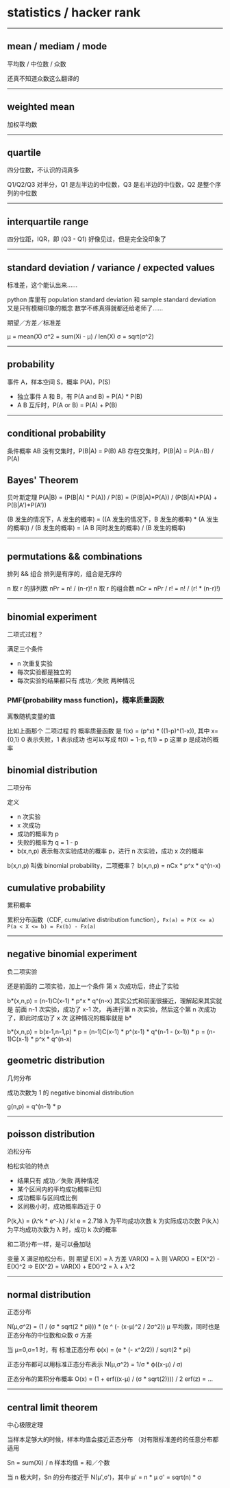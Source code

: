 # statistics / hacker rank

---

## mean / mediam / mode
平均数 / 中位数 / 众数

还真不知道众数这么翻译的

---

## weighted mean
加权平均数

---

## quartile
四分位数，不认识的词真多

Q1/Q2/Q3
对半分，Q1 是左半边的中位数，Q3 是右半边的中位数，Q2 是整个序列的中位数

---

## interquartile range
四分位距，IQR，即 (Q3 - Q1)
好像见过，但是完全没印象了

---

## standard deviation / variance / expected values
标准差，这个能认出来……

python 库里有 population standard deviation 和 sample standard deviation
又是只有模糊印象的概念
数学不练真得就都还给老师了……

期望／方差／标准差

μ = mean(X)
σ^2 = sum(Xi - μ) / len(X)
σ = sqrt(σ^2)

---

## probability

事件 A，样本空间 S，概率 P(A)，P(S)

+ 独立事件 A 和 B，有 P(A and B) = P(A) * P(B)
+ A B 互斥时，P(A or B) = P(A) + P(B)

---

## conditional probability
条件概率
AB 没有交集时，P(B|A) = P(B)
AB 存在交集时，P(B|A) = P(A∩B) / P(A)

## Bayes' Theorem
贝叶斯定理
P(A|B) = (P(B|A) * P(A)) / P(B)
	= (P(B|A)*P(A)) / (P(B|A)*P(A) + P(B|A')*P(A'))

(B 发生的情况下，A 发生的概率)
	= ((A 发生的情况下，B 发生的概率) * (A 发生的概率)) / (B 发生的概率)
	= (A B 同时发生的概率) / (B 发生的概率)

---

## permutations && combinations
排列 && 组合
排列是有序的，组合是无序的

n 取 r 的排列数 nPr = n! / (n-r)!
n 取 r 的组合数 nCr = nPr / r! = n! / (r! * (n-r)!)

---
## binomial experiment
二项式过程？

满足三个条件
+ n 次重复实验
+ 每次实验都是独立的
+ 每次实验的结果都只有 成功／失败 两种情况


### PMF(probability mass function)，概率质量函数
离散随机变量的值

比如上面那个 二项过程 的 概率质量函数 是
f(x) = (p^x) * ((1-p)^(1-x)), 其中 x={0,1}
0 表示失败，1 表示成功
也可以写成 f(0) = 1-p, f(1) = p
这里 p 是成功的概率


## binomial distribution
二项分布

定义
+ n 次实验
+ x 次成功
+ 成功的概率为 p
+ 失败的概率为 q = 1 - p
+ b(x,n,p) 表示每次实验成功的概率 p，进行 n 次实验，成功 x 次的概率

b(x,n,p) 叫做 binomial probability，二项概率？
b(x,n,p) = nCx * p^x * q^(n-x)


## cumulative probability
累积概率

累积分布函数（CDF, cumulative distribution function），`Fx(a) = P(X <= a)`
`P(a < X <= b) = Fx(b) - Fx(a)`

---

## negative binomial experiment
负二项实验

还是前面的 二项实验，加上一个条件
第 x 次成功后，终止了实验

b*(x,n,p) = (n-1)C(x-1) * p^x * q^(n-x)
其实公式和前面很接近，理解起来其实就是
前面 n-1 次实验，成功了 x-1 次，
再进行第 n 次实验，然后这个第 n 次成功了，即此时成功了 x 次
这种情况的概率就是 b*

b*(x,n,p) = b(x-1,n-1,p) * p
	= (n-1)C(x-1) * p^(x-1) * q^(n-1 - (x-1)) * p
	= (n-1)C(x-1) * p^x * q^(n-x)


## geometric distribution
几何分布

成功次数为 1 的 negative binomial distribution

g(n,p) = q^(n-1) * p

---

## poisson distribution
泊松分布

柏松实验的特点
+ 结果只有 成功／失败 两种情况
+ 某个区间内的平均成功概率已知
+ 成功概率与区间成比例
+ 区间极小时，成功概率趋近于 0


P(k,λ) = (λ^k * e^-λ) / k!
e = 2.718
λ 为平均成功次数
k 为实际成功次数
P(k,λ) 为平均成功次数为 λ 时，成功 k 次的概率

和二项分布一样，是可以叠加哒


变量 X 满足柏松分布，则
期望 E(X) = λ
方差 VAR(X) = λ
则 VAR(X) = E(X^2) - E(X)^2
=> E(X^2) = VAR(X) + E(X)^2
	= λ + λ^2

---

## normal distribution
正态分布

N(μ,σ^2) = (1 / (σ * sqrt(2 * pi))) * (e ^ (- (x-μ)^2 / 2σ^2))
μ 平均数，同时也是正态分布的中位数和众数
σ 方差

当 μ=0,σ=1 时，有 标准正态分布
ϕ(x) = (e * (- x^2/2)) / sqrt(2 * pi)

正态分布都可以用标准正态分布表示
N(μ,σ^2) = 1/σ * ϕ((x-μ) / σ)

正态分布的累积分布概率
O(x) = (1 + erf((x-μ) / (σ * sqrt(2)))) / 2
erf(z) = ...

---

## central limit theorem
中心极限定理

当样本足够大的时候，样本均值会接近正态分布
（对有限标准差的的任意分布都适用

Sn = sum(Xi) / n
样本均值 = 和／个数

当 n 极大时，Sn 的分布接近于 N(μ',σ')，其中
μ' = n * μ
σ' = sqrt(n) * σ
